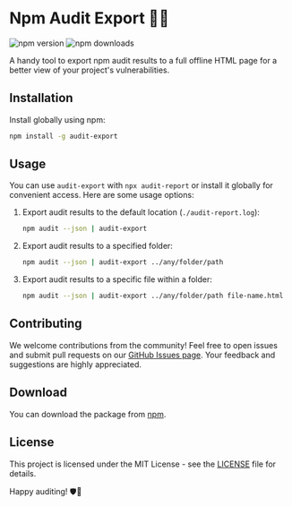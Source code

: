 # Npm Audit Export 🕵️‍♂️

![npm version](https://img.shields.io/npm/v/audit-export?style=flat-square)
![npm downloads](https://img.shields.io/npm/dt/audit-export?style=flat-square)

A handy tool to export npm audit results to a full offline HTML page for a better view of your project's vulnerabilities.

## Installation

Install globally using npm:

```bash
npm install -g audit-export
```

## Usage

You can use `audit-export` with `npx audit-report` or install it globally for convenient access. Here are some usage options:

1. Export audit results to the default location (`./audit-report.log`):

    ```bash
    npm audit --json | audit-export
    ```

2. Export audit results to a specified folder:

    ```bash
    npm audit --json | audit-export ../any/folder/path
    ```

3. Export audit results to a specific file within a folder:

    ```bash
    npm audit --json | audit-export ../any/folder/path file-name.html
    ```

## Contributing

We welcome contributions from the community! Feel free to open issues and submit pull requests on our [GitHub Issues page](https://github.com/hotaydev/audit-export/issues). Your feedback and suggestions are highly appreciated.

## Download

You can download the package from [npm](https://www.npmjs.com/package/audit-export).

## License

This project is licensed under the MIT License - see the [LICENSE](LICENSE) file for details.

Happy auditing! 🛡️🚀